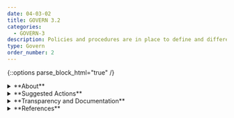 ```yaml
---
date: 04-03-02
title: GOVERN 3.2
categories:
  - GOVERN-3
description: Policies and procedures are in place to define and differentiate roles and responsibilities for human-AI configurations and oversight of AI systems.
type: Govern
order_number: 2
---
```


{::options parse_block_html="true" /}


<details>
<summary markdown="span">**About**</summary>
<br>
Identifying and managing AI risks and impacts are enhanced when a broad set of perspectives and actors across the AI lifecycle, including technical, legal, compliance, social science, and human factors expertise is engaged. AI actors include those who operate, use, or interact with AI systems for downstream tasks, or monitor AI system performance. Effective risk management efforts include:
- clear definitions and differentiation of the various human roles and responsibilities for AI system oversight and governance
- recognizing and clarifying differences between AI system overseers and those using or interacting with AI systems. 

</details>

<details>
<summary markdown="span">**Suggested Actions**</summary>
- Establish policies and procedures that define and differentiate the various human roles and responsibilities when using, interacting with, or monitoring AI systems.
- Establish procedures for capturing and tracking risk information related to human-AI configurations and associated outcomes.
- Establish policies for the development of proficiency standards for AI actors carrying out system operation tasks and system oversight tasks.
- Establish specified risk management training protocols for AI actors carrying out system operation tasks and system oversight tasks.
- Establish policies and procedures regarding AI actor roles, and responsibilities for human oversight of deployed systems.
- Establish policies and procedures defining  human-AI configurations in relation to organizational risk tolerances, and associated documentation.  
- Establish policies to enhance the explanation, interpretation, and overall transparency of AI systems.
- Establish policies for managing risks regarding known difficulties in human-AI configurations, human-AI teaming, and AI system user experience and user interactions (UI/UX).

</details>

<details>
<summary markdown="span">**Transparency and Documentation**</summary>
<br>
**Organizations can document the following:**
- What type of information is accessible on the design, operations, and limitations of the AI system to external stakeholders, including end users, consumers, regulators, and individuals impacted by use of the AI system?
-  To what extent has the entity documented the appropriate level of human involvement in AI-augmented decision-making?
- How will the accountable human(s) address changes in accuracy and precision due to either an adversary’s attempts to disrupt the AI or unrelated changes in operational/business environment, which may impact the accuracy of the AI?
- To what extent has the entity clarified the roles, responsibilities, and delegated authorities to relevant stakeholders?
- How does the entity assess whether personnel have the necessary skills, training, resources, and domain knowledge to fulfill their assigned responsibilities?

**AI Transparency Resources:**
- GAO-21-519SP: AI Accountability Framework for Federal Agencies & Other Entities. [URL](https://www.gao.gov/products/gao-21-519sp)
- Intel.gov: AI Ethics Framework for Intelligence Community - 2020. [URL](https://www.intelligence.gov/artificial-intelligence-ethics-framework-for-the-intelligence-community)
- WEF Companion to the Model AI Governance Framework- 2020. [URL](https://www.pdpc.gov.sg/-/media/Files/PDPC/PDF-Files/Resource-for-Organisation/AI/SGIsago.pdf)

</details>

<details>
<summary markdown="span">**References**</summary>
<br>
Madeleine Clare Elish, "Moral Crumple Zones: Cautionary tales in human-robot interaction," Engaging Science, Technology, and Society, Vol. 5, 2019. [URL](https://estsjournal.org/index.php/ests/article/view/260)

“Human-AI Teaming: State-Of-The-Art and Research Needs,” National Academies of Sciences, Engineering, and Medicine, 2022. [URL](https://doi.org/10.17226/26355)

Ben Green, "The Flaws Of Policies Requiring Human Oversight Of Government Algorithms," Computer Law & Security Review 45 (2022). [URL](https://papers.ssrn.com/sol3/papers.cfm?abstract_id=3921216)

David A. Broniatowski. 2021. Psychological Foundations of Explainability and Interpretability in Artificial Intelligence. National Institute of Standards and Technology (NIST) IR 8367. National Institute of Standards and Technology, Gaithersburg, MD. [URL](https://doi.org/10.6028/NIST.IR.8367)

Off. Comptroller Currency, Comptroller’s Handbook: Model Risk Management (Aug. 2021). [URL](https://www.occ.gov/publications-and-resources/publications/comptrollers-handbook/files/model-risk-management/index-model-risk-management.html)

</details>                              

